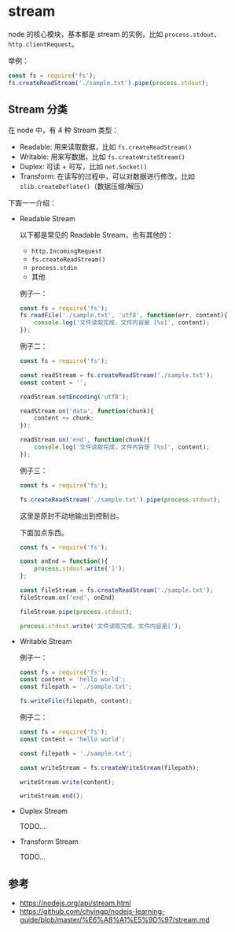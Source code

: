 # stream

node 的核心模块，基本都是 stream 的实例，比如 `process.stdout`、`http.clientRequest`。

举例：

```js
const fs = require('fs');
fs.createReadStream('./sample.txt').pipe(process.stdout);
```

## Stream 分类

在 node 中，有 4 种 Stream 类型：

+   Readable: 用来读取数据，比如 `fs.createReadStream()`
+   Writable: 用来写数据，比如 `fs.createWriteStream()`
+   Duplex: 可读 + 可写，比如 `net.Socket()`
+   Transform: 在读写的过程中，可以对数据进行修改，比如 `zlib.createDeflate()`（数据压缩/解压）

下面一一介绍：

+   Readable Stream

    以下都是常见的 Readable Stream，也有其他的：

    +   `http.IncomingRequest`
    +   `fs.createReadStream()`
    +   `process.stdin`
    +   其他

    例子一：

    ```js
    const fs = require('fs');
    fs.readFile('./sample.txt', 'utf8', function(err, content){
        console.log('文件读取完成，文件内容是 [%s]', content);
    });
    ```

    例子二：

    ```js
    const fs = require('fs');

    const readStream = fs.createReadStream('./sample.txt');
    const content = '';

    readStream.setEncoding('utf8');

    readStream.on('data', function(chunk){
        content += chunk;
    });

    readStream.on('end', function(chunk){
        console.log('文件读取完成，文件内容是 [%s]', content);
    });
    ```

    例子三：

    ```js
    const fs = require('fs');

    fs.createReadStream('./sample.txt').pipe(process.stdout);
    ```

    这里是原封不动地输出到控制台。

    下面加点东西。

    ```js
    const fs = require('fs');

    const onEnd = function(){
        process.stdout.write(']');	
    };

    const fileStream = fs.createReadStream('./sample.txt');
    fileStream.on('end', onEnd)

    fileStream.pipe(process.stdout);

    process.stdout.write('文件读取完成，文件内容是[');
    ```

+   Writable Stream

    例子一：

    ```js
    const fs = require('fs');
    const content = 'hello world';
    const filepath = './sample.txt';

    fs.writeFile(filepath, content);
    ```

    例子二：

    ```js
    const fs = require('fs');
    const content = 'hello world';

    const filepath = './sample.txt';

    const writeStream = fs.createWriteStream(filepath);

    writeStream.write(content);

    writeStream.end();
    ```

+   Duplex Stream

    TODO...

+   Transform Stream

    TODO...

## 参考

+   https://nodejs.org/api/stream.html
+   https://github.com/chyingp/nodejs-learning-guide/blob/master/%E6%A8%A1%E5%9D%97/stream.md